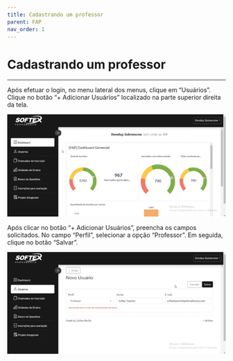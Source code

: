 ```yaml
---
title: Cadastrando um professor 
parent: FAP
nav_order: 1
---
```


# Cadastrando um professor
---

Após efetuar o login, no menu lateral dos menus, clique em “Usuários”. Clique no botão “+ Adicionar Usuários” localizado na parte superior direita da tela.

![Cadastrando um professor](/assets/gifs/cadastrandoprofessor1.gif)

Após clicar no botão “+ Adicionar Usuários”, preencha os campos solicitados. No campo “Perfil”, selecionar a opção “Professor”. Em seguida, clique no botão “Salvar”.

![Cadastrando um professor](/assets/gifs/cadastrandoprofessor2.gif)